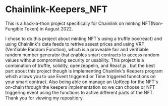 # Chainlink-Keepers_NFT
This is a hack-a-thon project specifically for Chainlink on minting NFT(Non-Fungible Token) in August 2022.

I chose to do this project about minting NFT's using a truffle box(react) and using Chainlink's data feeds to retrive assest prices and using VRF (Verifiable Random
Function), which is a proveable fair and verifiable random number generator that enables smart contracts to access random values without compromising security 
or usability. This project is a combination of truffle, solidity, openzeppelin, and React.js , but the best part about this project though is implementing Chainlink's 
Keepers program which allows you to use Event triggered or Time triggered funnctions on your smart contract. Also being able on manage an UpKeep for the NFT's on-chain 
through the keepers implementation so we can choose or NFT triggering event using the functions to active different parts of the NFT. Thank you for viewing my 
repositiory.









